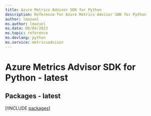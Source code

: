 ```yaml
---
title: Azure Metrics Advisor SDK for Python
description: Reference for Azure Metrics Advisor SDK for Python
author: lmazuel
ms.author: lmazuel
ms.data: 08/04/2023
ms.topic: reference
ms.devlang: python
ms.service: metricsadvisor
---
```

# Azure Metrics Advisor SDK for Python - latest
## Packages - latest
[!INCLUDE [packages](metrics-advisor-index.md)]